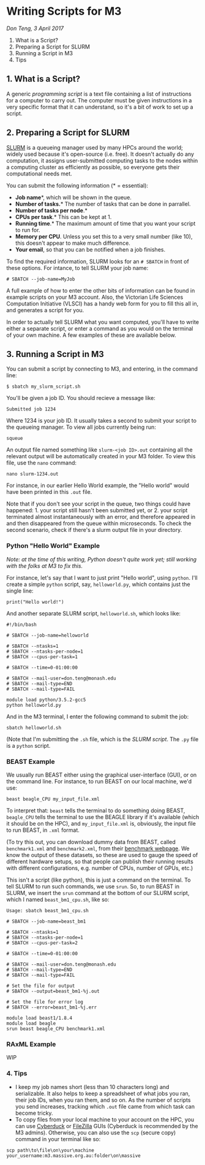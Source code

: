 # Writing Scripts for M3
*Don Teng, 3 April 2017*

1. What is a Script?
2. Preparing a Script for SLURM
3. Running a Script in M3
4. Tips

## 1. What is a Script?
A generic *programming script* is a text file containing a list of instructions for a computer to carry out. The computer must be given instructions in a very specific format that it can understand, so it's a bit of work to set up a script.

## 2. Preparing a Script for SLURM
[SLURM](https://en.wikipedia.org/wiki/Slurm_Workload_Manager) is a queueing manager used by many HPCs around the world; widely used because it's open-source (i.e. free). It doesn't actually do any computation, it assigns user-submitted computing tasks to the nodes within a computing cluster as efficiently as possible, so everyone gets their computational needs met.

You can submit the following information (* = essential):
- **Job name***, which will be shown in the queue. 
- **Number of tasks.*** The number of tasks that can be done in parrallel. 
- **Number of tasks per node**.*
- **CPUs per task**.* This can be kept at 1.
- **Running time**.* The maximum amount of time that you want your script to run for. 
- **Memory per CPU**. Unless you set this to a very small number (like 10), this doesn't appear to make much difference.
- **Your email**, so that you can be notified when a job finishes.

To find the required information, SLURM looks for an `# SBATCH` in front of these options. For intance, to tell SLURM your job name:

`# SBATCH --job-name=MyJob`

A full example of how to enter the other bits of information can be found in example scripts on your M3 account. Also, the Victorian Life Sciences Computation Initiative (VLSCI) has a handy web form for you to fill this all in, and generates a script for you. 

In order to actually tell SLURM what you want computed, you'll have to write either a separate script, or enter a command as you would on the terminal of your own machine. A few examples of these are available below.

## 3. Running a Script in M3
You can submit a script by connecting to M3, and entering, in the command line:

`$ sbatch my_slurm_script.sh`

You'll be given a job ID. You should recieve a message like:

`Submitted job 1234`

Where 1234 is your job ID. It usually takes a second to submit your script to the queueing manager. To view all jobs currently being run:

`squeue`

An output file named something like `slurm-<job ID>.out` containing all the relevant output will be automatically created in your M3 folder.  To view this file, use the `nano` command:

`nano slurm-1234.out`

For instance, in our earlier Hello World example, the "Hello world" would have been printed in this `.out` file.

Note that if you don't see your script in the queue, two things could have happened: 1. your script still hasn't been submitted yet, or 2. your script terminated almost instantaneously with an error, and therefore appeared in and then disappeared from the queue within microseconds. To check the second scenario, check if there's a slurm output file in your directory. 

### Python "Hello World" Example
*Note: at the time of this writing, Python doesn't quite work yet; still working with the folks at M3 to fix this.*

For instance, let's say that I want to just print "Hello world", using `python`. I'll create a simple `python` script, say, `helloworld.py`, which contains just the single line:

`print("Hello world!")`

And another separate SLURM script, `helloworld.sh`, which looks like:
```
#!/bin/bash

# SBATCH --job-name=helloworld

# SBATCH --ntasks=1
# SBATCH --ntasks-per-node=1
# SBATCH --cpus-per-task=1

# SBATCH --time=0-01:00:00

# SBATCH --mail-user=don.teng@monash.edu
# SBATCH --mail-type=END
# SBATCH --mail-type=FAIL

module load python/3.5.2-gcc5
python helloworld.py
```

And in the M3 terminal, I enter the following command to submit the job:

`sbatch helloworld.sh`

(Note that I'm submitting the `.sh` file, which is the *SLURM script*.  The `.py` file is a `python` script.

### BEAST Example
We usually run BEAST either using the graphical user-interface (GUI), or on the command line.  For instance, to run BEAST on our local machine, we'd use:

`beast beagle_CPU my_input_file.xml`

To interpret that: `beast` tells the terminal to do something doing BEAST, `beagle_CPU` tells the terminal to use the BEAGLE library if it's available (which it should be on the HPC), and `my_input_file.xml` is, obviously, the input file to run BEAST, in `.xml` format.

(To try this out, you can download dummy data from BEAST, called `benchmark1.xml` and `benchmark2.xml`, from their [benchmark webpage](http://beast.bio.ed.ac.uk/benchmarks).  We know the output of these datasets, so these are used to gauge the speed of different hardware setups, so that people can publish their running results with different configurations, e.g. number of CPUs, number of GPUs, etc.)

This isn't a script (like python), this is just a command on the terminal. To tell SLURM to run such commands, we use `srun`.  So, to run BEAST in SLURM, we insert the `srun` command at the bottom of our SLURM script, which I named `beast_bm1_cpu.sh`, like so:

```#!/bin/bash
Usage: sbatch beast_bm1_cpu.sh

# SBATCH --job-name=beast_bm1

# SBATCH --ntasks=1
# SBATCH --ntasks-per-node=1
# SBATCH --cpus-per-task=2

# SBATCH --time=0-01:00:00

# SBATCH --mail-user=don.teng@monash.edu
# SBATCH --mail-type=END
# SBATCH --mail-type=FAIL

# Set the file for output
# SBATCH --output=beast_bm1-%j.out

# Set the file for error log
# SBATCH --error=beast_bm1-%j.err

module load beast1/1.8.4
module load beagle
srun beast beagle_CPU benchmark1.xml
```

### RAxML Example
WIP

### 4. Tips
- I keep my job names short (less than 10 characters long) and serializable. It also helps to keep a spreadsheet of what jobs you ran, their job IDs, when you ran them, and so on.  As the number of scripts you send increases, tracking which `.out` file came from which task can become tricky.
- To copy files from your local machine to your account on the HPC, you can use [Cyberduck](https://cyberduck.io/?l=en) or [FileZilla](https://filezilla-project.org/) GUIs (Cyberduck is recommended by the M3 admins). Otherwise, you can also use the `scp` (secure copy) command in your terminal like so:

`scp path\to\file\on\your\machine your_username:m3.massive.org.au:folder\on\massive`
